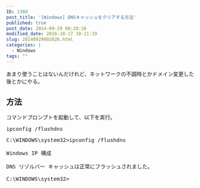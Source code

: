 ```yaml
---
ID: 1380
post_title: '[Windows] DNSキャッシュをクリアする方法'
published: true
post_date: 2014-09-29 00:28:26
modified_date: 2016-10-17 10:11:19
slug: 20140929002826.html
categories: |
  - Windows
tags: ""
---
```

あまり使うことはないんだけれど、ネットワークの不調時とかドメイン変更した後とかにやる。
<!--more-->
<h2>方法</h2>
コマンドプロンプトを起動して、以下を実行。
<pre>ipconfig /flushdns</pre>

<pre class="cmd">C:\WINDOWS\system32>ipconfig /flushdns

Windows IP 構成

DNS リゾルバー キャッシュは正常にフラッシュされました。

C:\WINDOWS\system32></pre>